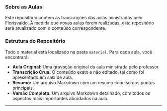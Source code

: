 ### Sobre as Aulas

Este repositório contém as transcrições das aulas ministradas pelo Florisvaldo. À medida que novas aulas forem realizadas, este repositório será atualizado com o conteúdo correspondente.

### Estrutura do Repositório

Todo o material está localizado na pasta `material`. Para cada aula, você encontrará:

- **Aula Original:** Uma gravação original da aula ministrada pelo professor.
- **Transcrição Crua:** O conteúdo exato e não editado, tal como foi apresentado em sala de aula.
- **Resumo:** Um arquivo Markdown com um resumo conciso dos pontos principais.
- **Versão Completa:** Um arquivo Markdown detalhado, com todos os aspectos mais importantes abordados na aula.

---
